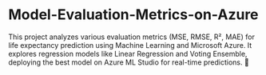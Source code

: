 # Model-Evaluation-Metrics-on-Azure
This project analyzes various evaluation metrics (MSE, RMSE, R², MAE) for life expectancy prediction using Machine Learning and Microsoft Azure. It explores regression models like Linear Regression and Voting Ensemble, deploying the best model on Azure ML Studio for real-time predictions. 🚀
